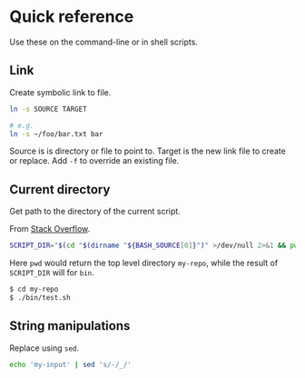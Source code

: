 # Quick reference

Use these on the command-line or in shell scripts.

## Link

Create symbolic link to file.

```sh
ln -s SOURCE TARGET

# e.g.
ln -s ~/foo/bar.txt bar
```

Source is is directory or file to point to. Target is the new link file to create or replace. Add `-f` to override an existing file.


## Current directory

Get path to the directory of the current script.

From [Stack Overflow](https://stackoverflow.com/questions/59895/how-to-get-the-source-directory-of-a-bash-script-from-within-the-script-itself).


```sh
SCRIPT_DIR="$(cd "$(dirname "${BASH_SOURCE[0]}")" >/dev/null 2>&1 && pwd)"
```


Here `pwd` would return the top level directory `my-repo`, while the result of `SCRIPT_DIR` will for `bin`.

```sh
$ cd my-repo
$ ./bin/test.sh
```


## String manipulations

Replace using `sed`.

```sh
echo 'my-input' | sed 's/-/_/'
```
